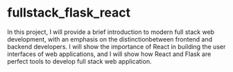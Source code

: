 # fullstack_flask_react
In this project, I will provide a brief introduction to modern full stack web development, with an emphasis on the distinctionbetween frontend and backend developers. I will show the importance of React in building the user interfaces of web applications, and I will show how React and Flask are perfect tools to develop full stack web application.
